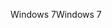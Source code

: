 <span data-ttu-id="f77e2-101">Windows 7</span><span class="sxs-lookup"><span data-stu-id="f77e2-101">Windows 7</span></span>